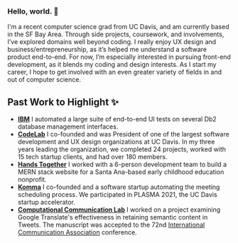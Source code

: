 ### Hello, world. 🚀
I'm a recent computer science grad from UC Davis, and am currently based in the SF Bay Area. Through side projects, coursework, and involvements, I’ve explored domains well beyond coding. I really enjoy UX design and business/entrepreneurship, as it’s helped me understand a software product end-to-end. For now, I’m especially interested in pursuing front-end development, as it blends my coding and design interests. As I start my career, I hope to get involved with an even greater variety of fields in and out of computer science.

## Past Work to Highlight ✨
- **[IBM](https://www.ibm.com/us-en)** I automated a large suite of end-to-end UI tests on several Db2 database management interfaces.
- **[CodeLab](https://www.codelabdavis.com/)** I co-founded and was President of one of the largest software development and UX design organizations at UC Davis. In my three years leading the organization, we completed 24 projects, worked with 15 tech startup clients, and had over 180 members.
- **[Hands Together](https://www.handstogether-sa.org/)** I worked with a 6-person development team to build a MERN stack website for a Santa Ana-based early childhood education nonprofit.
- **[Komma](https://edwardchew.vercel.app/komma-meetings)** I co-founded and a software startup automating the meeting scheduling process. We participated in PLASMA 2021, the UC Davis startup accelerator.
- **[Computational Communication Lab](https://c2.ucdavis.edu/)** I worked on a project examining Google Translate's effectiveness in retaining semantic content in Tweets. The manuscript was accepted to the 72nd [International Communication Association](https://www.icahdq.org/) conference.
